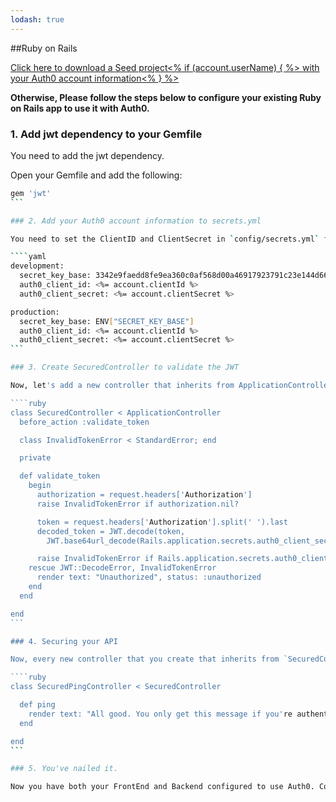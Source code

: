 ```yaml
---
lodash: true
---
```


##Ruby on Rails

<a href="https://docs.auth0.com/ruby-auth0/master/create-package?path=examples/ruby-on-rails-api&type=server@@account.clientParam@@" class="btn btn-lg btn-success btn-package"> Click here to download a Seed project<% if (account.userName) { %> with your Auth0 account information<% } %></a>

**Otherwise, Please follow the steps below to configure your existing Ruby on Rails app to use it with Auth0.**

### 1. Add jwt dependency to your Gemfile

You need to add the jwt dependency.

Open your Gemfile and add the following:

````bash
gem 'jwt'
```

### 2. Add your Auth0 account information to secrets.yml

You need to set the ClientID and ClientSecret in `config/secrets.yml` file so that you can then get them and use them to validate and sign [JWT](https://docs.auth0.com/jwt)s for you.

````yaml
development:
  secret_key_base: 3342e9faedd8fe9ea360c0af568d00a46917923791c23e144d66849b272d2ff63e743f9bb209dab7d6e732bb5f919e46e3fe552b8919140805bb89c346e68876,
  auth0_client_id: <%= account.clientId %>
  auth0_client_secret: <%= account.clientSecret %>

production:
  secret_key_base: ENV["SECRET_KEY_BASE"]
  auth0_client_id: <%= account.clientId %>
  auth0_client_secret: <%= account.clientSecret %>
```

### 3. Create SecuredController to validate the JWT

Now, let's add a new controller that inherits from ApplicationController which will take care of validating the JWT and checking that the user has been authenticated.

````ruby
class SecuredController < ApplicationController
  before_action :validate_token

  class InvalidTokenError < StandardError; end

  private

  def validate_token
    begin
      authorization = request.headers['Authorization']
      raise InvalidTokenError if authorization.nil?

      token = request.headers['Authorization'].split(' ').last
      decoded_token = JWT.decode(token,
        JWT.base64url_decode(Rails.application.secrets.auth0_client_secret))

      raise InvalidTokenError if Rails.application.secrets.auth0_client_id != decoded_token[0]["aud"]
    rescue JWT::DecodeError, InvalidTokenError
      render text: "Unauthorized", status: :unauthorized
    end
  end

end
```

### 4. Securing your API

Now, every new controller that you create that inherits from `SecuredController` will verify that the user is authenticated.

````ruby
class SecuredPingController < SecuredController

  def ping
    render text: "All good. You only get this message if you're authenticated"
  end

end
```

### 5. You've nailed it.

Now you have both your FrontEnd and Backend configured to use Auth0. Congrats, you're awesome!
